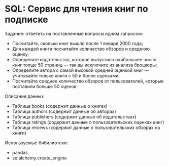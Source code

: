# SQL: Сервис для чтения книг по подписке
Задание: ответить на поставленные вопросы одним запросом:
- Посчитайте, сколько книг вышло после 1 января 2000 года;
- Для каждой книги посчитайте количество обзоров и среднюю оценку;
- Определите издательство, которое выпустило наибольшее число книг толще 50 страниц — так вы исключите из анализа брошюры;
- Определите автора с самой высокой средней оценкой книг — учитывайте только книги с 50 и более оценками;
- Посчитайте среднее количество обзоров от пользователей, которые поставили больше 50 оценок.


Описание данных
- Таблица books (содержит данные о книгах)
- Таблица authors (содержит данные об авторах)
- Таблица publishers (содержит данные об издательствах)
- Таблица ratings (содержит данные о пользовательских оценках книг)
- Таблица reviews (содержит данные о пользовательских обзорах на книги)

Используемые бибилиотеки:
- pandas 
- sqlalchemy.create_engine
